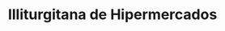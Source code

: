 ---
title: "Illiturgitana de Hipermercados"
url: /cinco-casas/illiturgitana-de-hipermercados/
shop: supermercado
---